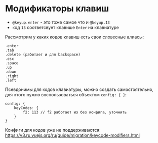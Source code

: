 # Модификаторы клавиш

- `@keyup.enter` - это тоже самое что и `@keyup.13`
- код `13` соответсвует клавише `Enter` на клавиатуре

Рассмотрим у каких кодов клавиш есть свои словесные алиасы:

    .enter
    .tab
    .delete (работает и для backspace)
    .esc
    .space
    .up
    .down
    .right
    .left

Псевдонимы для кодов клавиатуры, можно создать самостоятельно, для этого нужно воспользоваться объектом `config: { }`:

    config: {
        keyCodes: {
            f2: 113 // f2 работает из без конфига, уточнить
        }
    }

Конфиги для кодов уже не поддерживаются: https://v3.ru.vuejs.org/ru/guide/migration/keycode-modifiers.html

